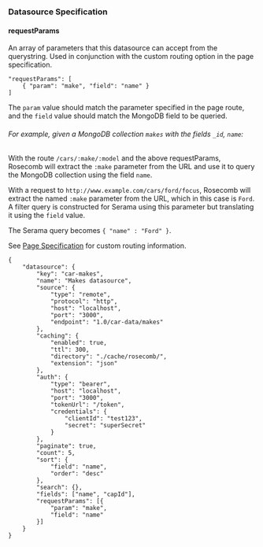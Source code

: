 ### Datasource Specification


#### requestParams

An array of parameters that this datasource can accept from the querystring. Used in conjunction with the custom routing option in the page specification.

```
"requestParams": [
	{ "param": "make", "field": "name" }
]
```

The `param` value should match the parameter specified in the page route, and the `field` value should match the MongoDB field to be queried.

###### For example, given a MongoDB collection `makes` with the fields `_id`, `name`:

With the route `/cars/:make/:model` and the above requestParams, Rosecomb will extract the `:make` parameter from the URL and use it to query the MongoDB collection using the field `name`.

With a request to `http://www.example.com/cars/ford/focus`, Rosecomb will extract the named `:make` parameter from the URL, which in this case is `Ford`. A filter query is constructed for Serama using this parameter but translating it using the `field` value.

The Serama query becomes `{ "name" : "Ford" }`.



See [Page Specification](page_specification.md) for custom routing information.


```
{
    "datasource": {
        "key": "car-makes",
        "name": "Makes datasource",
        "source": {
            "type": "remote",
            "protocol": "http",
            "host": "localhost",
            "port": "3000",
            "endpoint": "1.0/car-data/makes"
        },
        "caching": {
            "enabled": true,
            "ttl": 300,
            "directory": "./cache/rosecomb/",
            "extension": "json"
        },
        "auth": {
            "type": "bearer",
            "host": "localhost",
            "port": "3000",
            "tokenUrl": "/token",
            "credentials": {
                "clientId": "test123",
                "secret": "superSecret"
            }
        },
        "paginate": true,
        "count": 5,
        "sort": {
            "field": "name",
            "order": "desc"
        },
        "search": {},
        "fields": ["name", "capId"],
        "requestParams": [{
            "param": "make",
            "field": "name"
        }]
    }
}

```